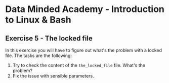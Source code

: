 # Data Minded Academy - Introduction to Linux & Bash
## Exercise 5 - The locked file

In this exercise you will have to figure out what's the problem with a locked file. The tasks are the following:

1. Try to check the content of the `the_locked_file` file. What's the problem?
2. Fix the issue with sensible parameters.